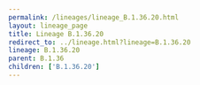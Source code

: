 ```yaml
---
permalink: /lineages/lineage_B.1.36.20.html
layout: lineage_page
title: Lineage B.1.36.20
redirect_to: ../lineage.html?lineage=B.1.36.20
lineage: B.1.36.20
parent: B.1.36
children: ['B.1.36.20']
---
```

